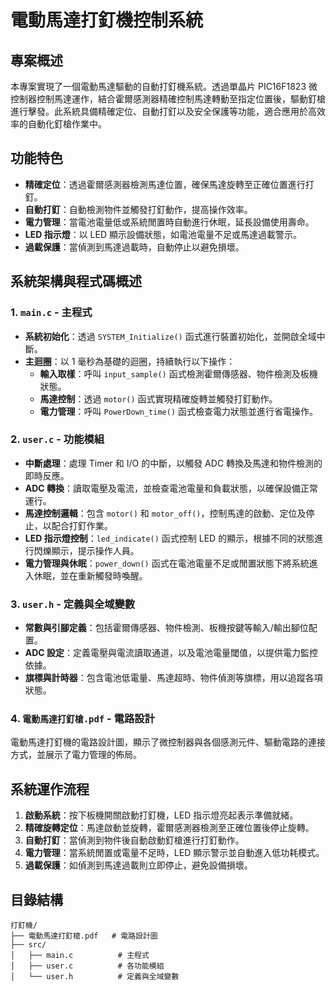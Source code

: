 # 電動馬達打釘機控制系統

## 專案概述
本專案實現了一個電動馬達驅動的自動打釘機系統。透過單晶片 PIC16F1823 微控制器控制馬達運作，結合霍爾感測器精確控制馬達轉動至指定位置後，驅動釘槍進行擊發。此系統具備精確定位、自動打釘以及安全保護等功能，適合應用於高效率的自動化釘槍作業中。

## 功能特色
- **精確定位**：透過霍爾感測器檢測馬達位置，確保馬達旋轉至正確位置進行打釘。
- **自動打釘**：自動檢測物件並觸發打釘動作，提高操作效率。
- **電力管理**：當電池電量低或系統閒置時自動進行休眠，延長設備使用壽命。
- **LED 指示燈**：以 LED 顯示設備狀態，如電池電量不足或馬達過載警示。
- **過載保護**：當偵測到馬達過載時，自動停止以避免損壞。

## 系統架構與程式碼概述

### 1. `main.c` - 主程式
- **系統初始化**：透過 `SYSTEM_Initialize()` 函式進行裝置初始化，並開啟全域中斷。
- **主迴圈**：以 1 毫秒為基礎的迴圈，持續執行以下操作：
  - **輸入取樣**：呼叫 `input_sample()` 函式檢測霍爾傳感器、物件檢測及板機狀態。
  - **馬達控制**：透過 `motor()` 函式實現精確旋轉並觸發打釘動作。
  - **電力管理**：呼叫 `PowerDown_time()` 函式檢查電力狀態並進行省電操作。

### 2. `user.c` - 功能模組
- **中斷處理**：處理 Timer 和 I/O 的中斷，以觸發 ADC 轉換及馬達和物件檢測的即時反應。
- **ADC 轉換**：讀取電壓及電流，並檢查電池電量和負載狀態，以確保設備正常運行。
- **馬達控制邏輯**：包含 `motor()` 和 `motor_off()`，控制馬達的啟動、定位及停止，以配合打釘作業。
- **LED 指示燈控制**：`led_indicate()` 函式控制 LED 的顯示，根據不同的狀態進行閃爍顯示，提示操作人員。
- **電力管理與休眠**：`power_down()` 函式在電池電量不足或閒置狀態下將系統進入休眠，並在重新觸發時喚醒。

### 3. `user.h` - 定義與全域變數
- **常數與引腳定義**：包括霍爾傳感器、物件檢測、板機按鍵等輸入/輸出腳位配置。
- **ADC 設定**：定義電壓與電流讀取通道，以及電池電量閾值，以提供電力監控依據。
- **旗標與計時器**：包含電池低電量、馬達超時、物件偵測等旗標，用以追蹤各項狀態。

### 4. `電動馬達打釘槍.pdf` - 電路設計
電動馬達打釘機的電路設計圖，顯示了微控制器與各個感測元件、驅動電路的連接方式，並展示了電力管理的佈局。

## 系統運作流程
1. **啟動系統**：按下板機開關啟動打釘機，LED 指示燈亮起表示準備就緒。
2. **精確旋轉定位**：馬達啟動並旋轉，霍爾感測器檢測至正確位置後停止旋轉。
3. **自動打釘**：當偵測到物件後自動啟動釘槍進行打釘動作。
4. **電力管理**：當系統閒置或電量不足時，LED 顯示警示並自動進入低功耗模式。
5. **過載保護**：如偵測到馬達過載則立即停止，避免設備損壞。


## 目錄結構
```plaintext
打釘機/
├── 電動馬達打釘槍.pdf   # 電路設計圖
├── src/
│   ├── main.c          # 主程式
│   ├── user.c          # 各功能模組
│   └── user.h          # 定義與全域變數